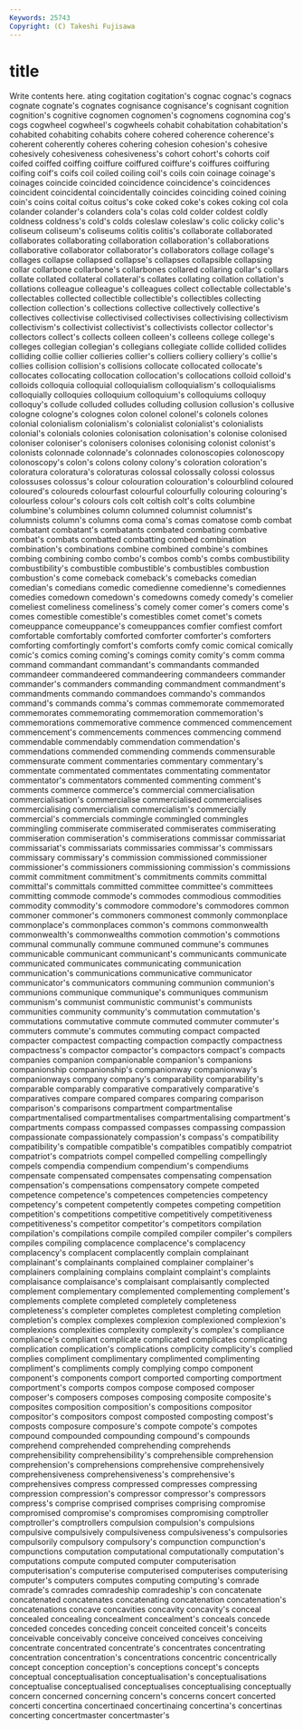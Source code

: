 ```yaml
---
Keywords: 25743 
Copyright: (C) Takeshi Fujisawa
---
```


# title

Write contents here.
ating cogitation cogitation's cognac cognac's cognacs
cognate cognate's cognates cognisance cognisance's cognisant cognition cognition's cognitive cognomen
cognomen's cognomens cognomina cog's cogs cogwheel cogwheel's cogwheels cohabit cohabitation
cohabitation's cohabited cohabiting cohabits cohere cohered coherence coherence's coherent coherently
coheres cohering cohesion cohesion's cohesive cohesively cohesiveness cohesiveness's cohort cohort's
cohorts coif coifed coiffed coiffing coiffure coiffured coiffure's coiffures coiffuring
coifing coif's coifs coil coiled coiling coil's coils coin coinage
coinage's coinages coincide coincided coincidence coincidence's coincidences coincident coincidental coincidentally
coincides coinciding coined coining coin's coins coital coitus coitus's coke
coked coke's cokes coking col cola colander colander's colanders cola's
colas cold colder coldest coldly coldness coldness's cold's colds coleslaw
coleslaw's colic colicky colic's coliseum coliseum's coliseums colitis colitis's collaborate
collaborated collaborates collaborating collaboration collaboration's collaborations collaborative collaborator collaborator's collaborators
collage collage's collages collapse collapsed collapse's collapses collapsible collapsing collar
collarbone collarbone's collarbones collared collaring collar's collars collate collated collateral
collateral's collates collating collation collation's collations colleague colleague's colleagues collect
collectable collectable's collectables collected collectible collectible's collectibles collecting collection collection's
collections collective collectively collective's collectives collectivise collectivised collectivises collectivising collectivism
collectivism's collectivist collectivist's collectivists collector collector's collectors collect's collects colleen
colleen's colleens college college's colleges collegian collegian's collegians collegiate collide
collided collides colliding collie collier collieries collier's colliers colliery colliery's
collie's collies collision collision's collisions collocate collocated collocate's collocates collocating
collocation collocation's collocations colloid colloid's colloids colloquia colloquial colloquialism colloquialism's
colloquialisms colloquially colloquies colloquium colloquium's colloquiums colloquy colloquy's collude colluded
colludes colluding collusion collusion's collusive cologne cologne's colognes colon colonel
colonel's colonels colones colonial colonialism colonialism's colonialist colonialist's colonialists colonial's
colonials colonies colonisation colonisation's colonise colonised coloniser coloniser's colonisers colonises
colonising colonist colonist's colonists colonnade colonnade's colonnades colonoscopies colonoscopy colonoscopy's
colon's colons colony colony's coloration coloration's coloratura coloratura's coloraturas colossal
colossally colossi colossus colossuses colossus's colour colouration colouration's colourblind coloured
coloured's coloureds colourfast colourful colourfully colouring colouring's colourless colour's colours
cols colt coltish colt's colts columbine columbine's columbines column columned
columnist columnist's columnists column's columns coma coma's comas comatose comb
combat combatant combatant's combatants combated combating combative combat's combats combatted
combatting combed combination combination's combinations combine combined combine's combines combing
combining combo combo's combos comb's combs combustibility combustibility's combustible combustible's
combustibles combustion combustion's come comeback comeback's comebacks comedian comedian's comedians
comedic comedienne comedienne's comediennes comedies comedown comedown's comedowns comedy comedy's
comelier comeliest comeliness comeliness's comely comer comer's comers come's comes
comestible comestible's comestibles comet comet's comets comeuppance comeuppance's comeuppances comfier
comfiest comfort comfortable comfortably comforted comforter comforter's comforters comforting comfortingly
comfort's comforts comfy comic comical comically comic's comics coming coming's
comings comity comity's comm comma command commandant commandant's commandants commanded
commandeer commandeered commandeering commandeers commander commander's commanders commanding commandment commandment's
commandments commando commandoes commando's commandos command's commands comma's commas commemorate
commemorated commemorates commemorating commemoration commemoration's commemorations commemorative commence commenced commencement
commencement's commencements commences commencing commend commendable commendably commendation commendation's commendations
commended commending commends commensurable commensurate comment commentaries commentary commentary's commentate
commentated commentates commentating commentator commentator's commentators commented commenting comment's comments
commerce commerce's commercial commercialisation commercialisation's commercialise commercialised commercialises commercialising commercialism
commercialism's commercially commercial's commercials commingle commingled commingles commingling commiserate commiserated
commiserates commiserating commiseration commiseration's commiserations commissar commissariat commissariat's commissariats commissaries
commissar's commissars commissary commissary's commission commissioned commissioner commissioner's commissioners commissioning
commission's commissions commit commitment commitment's commitments commits committal committal's committals
committed committee committee's committees committing commode commode's commodes commodious commodities
commodity commodity's commodore commodore's commodores common commoner commoner's commoners commonest
commonly commonplace commonplace's commonplaces common's commons commonwealth commonwealth's commonwealths commotion
commotion's commotions communal communally commune communed commune's communes communicable communicant
communicant's communicants communicate communicated communicates communicating communication communication's communications communicative
communicator communicator's communicators communing communion communion's communions communique communique's communiques
communism communism's communist communistic communist's communists communities community community's commutation
commutation's commutations commutative commute commuted commuter commuter's commuters commute's commutes
commuting compact compacted compacter compactest compacting compaction compactly compactness compactness's
compactor compactor's compactors compact's compacts companies companion companionable companion's companions
companionship companionship's companionway companionway's companionways company company's comparability comparability's comparable
comparably comparative comparatively comparative's comparatives compare compared compares comparing comparison
comparison's comparisons compartment compartmentalise compartmentalised compartmentalises compartmentalising compartment's compartments compass
compassed compasses compassing compassion compassionate compassionately compassion's compass's compatibility compatibility's
compatible compatible's compatibles compatibly compatriot compatriot's compatriots compel compelled compelling
compellingly compels compendia compendium compendium's compendiums compensate compensated compensates compensating
compensation compensation's compensations compensatory compete competed competence competence's competences competencies
competency competency's competent competently competes competing competition competition's competitions competitive
competitively competitiveness competitiveness's competitor competitor's competitors compilation compilation's compilations compile
compiled compiler compiler's compilers compiles compiling complacence complacence's complacency complacency's
complacent complacently complain complainant complainant's complainants complained complainer complainer's complainers
complaining complains complaint complaint's complaints complaisance complaisance's complaisant complaisantly complected
complement complementary complemented complementing complement's complements complete completed completely completeness
completeness's completer completes completest completing completion completion's complex complexes complexion
complexioned complexion's complexions complexities complexity complexity's complex's compliance compliance's compliant
complicate complicated complicates complicating complication complication's complications complicity complicity's complied
complies compliment complimentary complimented complimenting compliment's compliments comply complying compo
component component's components comport comported comporting comportment comportment's comports compos
compose composed composer composer's composers composes composing composite composite's composites
composition composition's compositions compositor compositor's compositors compost composted composting compost's
composts composure composure's compote compote's compotes compound compounded compounding compound's
compounds comprehend comprehended comprehending comprehends comprehensibility comprehensibility's comprehensible comprehension comprehension's
comprehensions comprehensive comprehensively comprehensiveness comprehensiveness's comprehensive's comprehensives compress compressed compresses
compressing compression compression's compressor compressor's compressors compress's comprise comprised comprises
comprising compromise compromised compromise's compromises compromising comptroller comptroller's comptrollers compulsion
compulsion's compulsions compulsive compulsively compulsiveness compulsiveness's compulsories compulsorily compulsory compulsory's
compunction compunction's compunctions computation computational computationally computation's computations compute computed
computer computerisation computerisation's computerise computerised computerises computerising computer's computers computes
computing computing's comrade comrade's comrades comradeship comradeship's con concatenate concatenated
concatenates concatenating concatenation concatenation's concatenations concave concavities concavity concavity's conceal
concealed concealing concealment concealment's conceals concede conceded concedes conceding conceit
conceited conceit's conceits conceivable conceivably conceive conceived conceives conceiving concentrate
concentrated concentrate's concentrates concentrating concentration concentration's concentrations concentric concentrically concept
conception conception's conceptions concept's concepts conceptual conceptualisation conceptualisation's conceptualisations conceptualise
conceptualised conceptualises conceptualising conceptually concern concerned concerning concern's concerns concert
concerted concerti concertina concertinaed concertinaing concertina's concertinas concerting concertmaster concertmaster's
